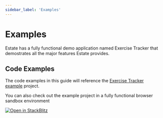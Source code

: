 ```yaml
---
sidebar_label: 'Examples'
---
```


# Examples

Estate has a fully functional demo application named Exercise Tracker that demostrates all the major features Estate provides.

## Code Examples

The code examples in this guide will reference the [Exercise Tracker example](https://github.com/estatejs/exercise-tracker) project.

You can also check out the example project in a fully functional browser sandbox environment

[![Open in StackBlitz](https://developer.stackblitz.com/img/open_in_stackblitz.svg)](https://stackblitz.com/edit/estate-exercise-tracker?file=README.md)
